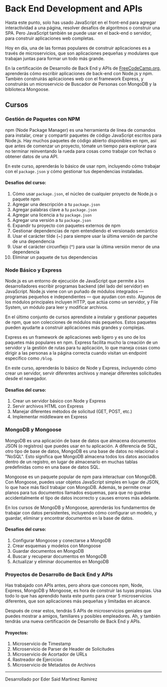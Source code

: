 # Back End Development and APIs

Hasta este punto, solo has usado JavaScript en el front-end para agregar interactividad a una página, resolver desafíos de algoritmos o construir una SPA. Pero JavaScript también se puede usar en el back-end o servidor, para construir aplicaciones web completas.

Hoy en día, una de las formas populares de construir aplicaciones es a través de microservicios, que son aplicaciones pequeñas y modulares que trabajan juntas para formar un todo más grande.

En la certificación de Desarrollo de Back End y APIs de [FreeCodeCamp.org](https://www.freecodecamp.org/), aprenderás cómo escribir aplicaciones de back-end con Node.js y npm. También construirás aplicaciones web con el framework Express, y construirás un microservicio de Buscador de Personas con MongoDB y la biblioteca Mongoose.

## Cursos

### Gestión de Paquetes con NPM

npm (Node Package Manager) es una herramienta de línea de comandos para instalar, crear y compartir paquetes de código JavaScript escritos para Node.js. Hay muchos paquetes de código abierto disponibles en npm, así que antes de comenzar un proyecto, tómate un tiempo para explorar para no terminar reinventando la rueda para cosas como trabajar con fechas o obtener datos de una API.

En este curso, aprenderás lo básico de usar npm, incluyendo cómo trabajar con el `package.json` y cómo gestionar tus dependencias instaladas.

#### Desafíos del curso:
1. Cómo usar `package.json`, el núcleo de cualquier proyecto de Node.js o paquete npm
2. Agregar una descripción a tu `package.json`
3. Agregar palabras clave a tu `package.json`
4. Agregar una licencia a tu `package.json`
5. Agregar una versión a tu `package.json`
6. Expandir tu proyecto con paquetes externos de npm
7. Gestionar dependencias de npm entendiendo el versionado semántico
8. Usar el carácter tilde (~) para siempre usar la última versión de parche de una dependencia
9. Usar el carácter circunflejo (^) para usar la última versión menor de una dependencia
10. Eliminar un paquete de tus dependencias

### Node Básico y Express

Node.js es un entorno de ejecución de JavaScript que permite a los desarrolladores escribir programas backend (del lado del servidor) en JavaScript. Node.js viene con un puñado de módulos integrados — programas pequeños e independientes — que ayudan con esto. Algunos de los módulos principales incluyen HTTP, que actúa como un servidor, y File System, un módulo para leer y modificar archivos.

En el último conjunto de cursos aprendiste a instalar y gestionar paquetes de npm, que son colecciones de módulos más pequeños. Estos paquetes pueden ayudarte a construir aplicaciones más grandes y complejas.

Express es un framework de aplicaciones web ligero y es uno de los paquetes más populares en npm. Express facilita mucho la creación de un servidor y la gestión de rutas para tu aplicación, lo que maneja cosas como dirigir a las personas a la página correcta cuando visitan un endpoint específico como `/blog`.

En este curso, aprenderás lo básico de Node y Express, incluyendo cómo crear un servidor, servir diferentes archivos y manejar diferentes solicitudes desde el navegador.

#### Desafíos del curso:
1. Crear un servidor básico con Node y Express
2. Servir archivos HTML con Express
3. Manejar diferentes métodos de solicitud (GET, POST, etc.)
4. Implementar middleware en Express

### MongoDB y Mongoose

MongoDB es una aplicación de base de datos que almacena documentos JSON (o registros) que puedes usar en tu aplicación. A diferencia de SQL, otro tipo de base de datos, MongoDB es una base de datos no relacional o "NoSQL". Esto significa que MongoDB almacena todos los datos asociados dentro de un registro, en lugar de almacenarlo en muchas tablas predefinidas como en una base de datos SQL.

Mongoose es un paquete popular de npm para interactuar con MongoDB. Con Mongoose, puedes usar objetos JavaScript simples en lugar de JSON, lo que hace más fácil trabajar con MongoDB. Además, te permite crear planos para tus documentos llamados esquemas, para que no guardes accidentalmente el tipo de datos incorrecto y causes errores más adelante.

En los cursos de MongoDB y Mongoose, aprenderás los fundamentos de trabajar con datos persistentes, incluyendo cómo configurar un modelo, y guardar, eliminar y encontrar documentos en la base de datos.

#### Desafíos del curso:
1. Configurar Mongoose y conectarse a MongoDB
2. Crear esquemas y modelos con Mongoose
3. Guardar documentos en MongoDB
4. Buscar y recuperar documentos en MongoDB
5. Actualizar y eliminar documentos en MongoDB

### Proyectos de Desarrollo de Back End y APIs

Has trabajado con APIs antes, pero ahora que conoces npm, Node, Express, MongoDB y Mongoose, es hora de construir las tuyas propias. Usa todo lo que has aprendido hasta este punto para crear 5 microservicios diferentes, que son aplicaciones más pequeñas y limitadas en alcance.

Después de crear estos, tendrás 5 APIs de microservicios geniales que puedes mostrar a amigos, familiares y posibles empleadores. Ah, y también tendrás una nueva certificación de Desarrollo de Back End y APIs.

#### Proyectos:
1. Microservicio de Timestamp
2. Microservicio de Parser de Header de Solicitudes
3. Microservicio de Acortador de URLs
4. Rastreador de Ejercicios
5. Microservicio de Metadatos de Archivos

---

Desarrollado por Eder Said Martinez Ramirez
